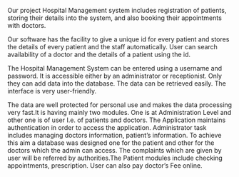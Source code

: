 Our project Hospital Management system includes registration of patients, storing their details into the system, and also booking their appointments with doctors.

Our software has the facility to give a unique id for every patient and stores the details of every patient and the staff automatically. User can search availability of a doctor and the details of a patient using the id. 

The Hospital Management System can be entered using a username and password. It is accessible either by an administrator or receptionist. Only they can add data into the database. The data can be retrieved easily. The interface is very user-friendly.

The data are well protected for personal use and makes the data processing very fast.It is having mainly two modules. One is at Administration Level and other one is of user I.e. of patients and doctors. The Application maintains authentication in order to access the application. Administrator task includes managing doctors information, patient’s information. To achieve this aim a database was designed one for the patient and other for the doctors which the admin can access. The complaints which are given by user will be referred by authorities.The Patient modules include checking appointments, prescription. User can also pay doctor’s Fee online.
